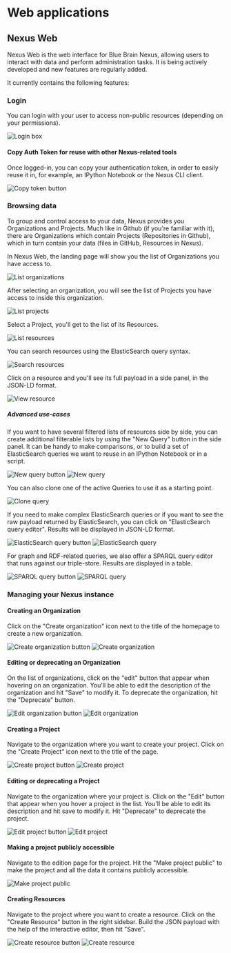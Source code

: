 # Web applications

## Nexus Web

Nexus Web is the web interface for Blue Brain Nexus, allowing users to interact with data and perform administration tasks. It is being actively developed and new features are regularly added.

It currently contains the following features:

### Login

You can login with your user to access non-public resources (depending on your permissions).

![Login box](./webapps/img/login-web.png)

#### Copy Auth Token for reuse with other Nexus-related tools

Once logged-in, you can copy your authentication token, in order to easily reuse it in, for example, an IPython Notebook or the Nexus CLI client.

![Copy token button](./webapps/img/copy-token.gif)

### Browsing data

To group and control access to your data, Nexus provides you Organizations and Projects. Much like in Github (if you're familiar with it), there are Organizations which contain Projects (Repositories in Github), which in turn contain your data (files in GitHub, Resources in Nexus).

In Nexus Web, the landing page will show you the list of Organizations you have access to.

![List organizations](./webapps/img/list-orgs.png)

After selecting an organization, you will see the list of Projects you have access to inside this organization.

![List projects](./webapps/img/list-projects.png)

Select a Project, you'll get to the list of its Resources.

![List resources](./webapps/img/list-resources.png)

You can search resources using the ElasticSearch query syntax.

![Search resources](./webapps/img/search-resources.png)

Click on a resource and you'll see its full payload in a side panel, in the JSON-LD format.

![View resource](./webapps/img/view-resource.png)

##### Advanced use-cases

If you want to have several filtered lists of resources side by side, you can create additional filterable lists by using the "New Query" button in the side panel. It can be handy to make comparisons, or to build a set of ElasticSearch queries we want to reuse in an IPython Notebook or in a script.

![New query button](./webapps/img/new-query-button.png)
![New query](./webapps/img/new-query.png)

You can also clone one of the active Queries to use it as a starting point.

![Clone query](./webapps/img/clone-query.png)

If you need to make complex ElasticSearch queries or if you want to see the raw payload returned by ElasticSearch, you can click on "ElasticSearch query editor". Results will be displayed in JSON-LD format.

![ElasticSearch query button](./webapps/img/es-query-button.png)
![ElasticSearch query](./webapps/img/es-query.png)

For graph and RDF-related queries, we also offer a SPARQL query editor that runs against our triple-store. Results are displayed in a table.

![SPARQL query button](./webapps/img/sparql-query-button.png)
![SPARQL query](./webapps/img/sparql-query.png)

### Managing your Nexus instance

#### Creating an Organization

Click on the "Create organization" icon next to the title of the homepage to create a new organization.

![Create organization button](./webapps/img/create-organization-button.png)
![Create organization](./webapps/img/create-organization.png)

#### Editing or deprecating an Organization

On the list of organizations, click on the "edit" button that appear when hovering on an organization. You'll be able to edit the description of the organization and hit "Save" to modify it. To deprecate the organization, hit the "Deprecate" button.

![Edit organization button](./webapps/img/edit-organization-button.png)
![Edit organization](./webapps/img/edit-organization.png)

#### Creating a Project

Navigate to the organization where you want to create your project. Click on the "Create Project" icon next to the title of the page.

![Create project button](./webapps/img/create-project-button.png)
![Create project](./webapps/img/create-project.png)

#### Editing or deprecating a Project

Navigate to the organization where your project is. Click on the "Edit" button that appear when you hover a project in the list. You'll be able to edit its description and hit save to modify it. Hit "Deprecate" to deprecate the project.

![Edit project button](./webapps/img/edit-project-button.png)
![Edit project](./webapps/img/edit-project.png)

#### Making a project publicly accessible

Navigate to the edition page for the project. Hit the "Make project public" to make the project and all the data it contains publicly accessible.

![Make project public](./webapps/img/make-project-public.png)

#### Creating Resources

Navigate to the project where you want to create a resource. Click on the "Create Resource" button in the right sidebar. Build the JSON payload with the help of the interactive editor, then hit "Save".

![Create resource button](./webapps/img/create-resource-button.png)
![Create resource](./webapps/img/create-resource.png)
